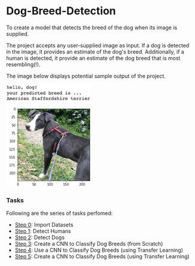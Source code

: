 # Dog-Breed-Detection
To create a model that detects the breed of the dog when its image is supplied.

The project accepts any user-supplied image as input. If a dog is detected in the image, it provides an estimate of the dog's breed. Additionally, if a human is detected, it provide an estimate of the dog breed that is most resembling(!).  

The image below displays potential sample output of the project.  

![Sample Dog Output](images/sample_dog_output.png)

### Tasks  

Following are the series of tasks perfomed:  
* [Step 0](#step0): Import Datasets  
* [Step 1](#step1): Detect Humans  
* [Step 2](#step2): Detect Dogs  
* [Step 3](#step3): Create a CNN to Classify Dog Breeds (from Scratch)  
* [Step 4](#step4): Use a CNN to Classify Dog Breeds (using Transfer Learning)  
* [Step 5](#step5): Create a CNN to Classify Dog Breeds (using Transfer Learning)  
